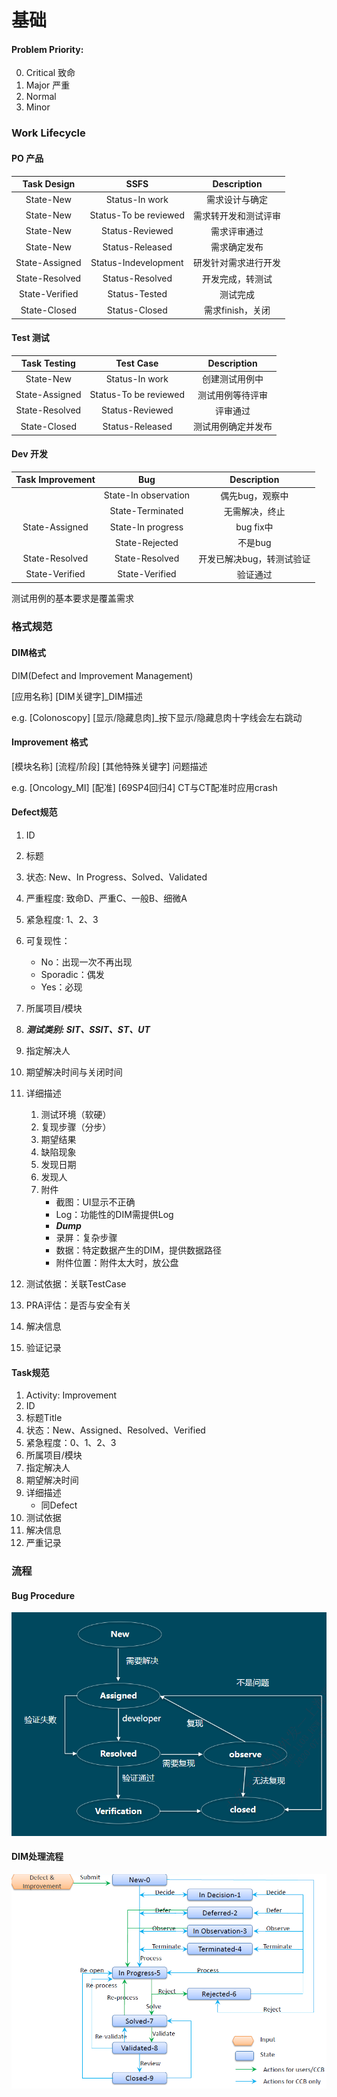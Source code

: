 # 基础


#### Problem Priority:

0. Critical 致命
1. Major 严重
2. Normal
3. Minor

### Work Lifecycle

#### PO 产品

|  Task Design   |         SSFS          |     Description      |
| :------------: | :-------------------: | :------------------: |
|   State-New    |    Status-In work     |    需求设计与确定    |
|   State-New    | Status-To be reviewed | 需求转开发和测试评审 |
|   State-New    |    Status-Reviewed    |     需求评审通过     |
|   State-New    |    Status-Released    |     需求确定发布     |
| State-Assigned | Status-Indevelopment  | 研发针对需求进行开发 |
| State-Resolved |    Status-Resolved    |   开发完成，转测试   |
| State-Verified |     Status-Tested     |       测试完成       |
|  State-Closed  |     Status-Closed     |   需求finish，关闭   |

#### Test 测试

|  Task Testing  |       Test Case       |    Description     |
| :------------: | :-------------------: | :----------------: |
|   State-New    |    Status-In work     |   创建测试用例中   |
| State-Assigned | Status-To be reviewed |  测试用例等待评审  |
| State-Resolved |    Status-Reviewed    |      评审通过      |
|  State-Closed  |    Status-Released    | 测试用例确定并发布 |



#### Dev 开发

| Task Improvement |         Bug          |        Description        |
| :--------------: | :------------------: | :-----------------------: |
|                  | State-In observation |      偶先bug，观察中      |
|                  |   State-Terminated   |      无需解决，终止       |
|  State-Assigned  |  State-In progress   |         bug fix中         |
|                  |    State-Rejected    |          不是bug          |
|  State-Resolved  |    State-Resolved    | 开发已解决bug，转测试验证 |
|  State-Verified  |    State-Verified    |         验证通过          |

测试用例的基本要求是覆盖需求

### 格式规范

#### DIM格式

DIM(Defect and Improvement Management)

[应用名称] [DIM关键字]_DIM描述

e.g. 	[Colonoscopy] [显示/隐藏息肉]_按下显示/隐藏息肉十字线会左右跳动

#### Improvement 格式

[模块名称] [流程/阶段] [其他特殊关键字] 问题描述

e.g.	[Oncology_MI] [配准] [69SP4回归4] CT与CT配准时应用crash



#### Defect规范

1. ID
2. 标题
3. 状态: New、In Progress、Solved、Validated
4. 严重程度: 致命D、严重C、一般B、细微A
5. 紧急程度: 1、2、3
6. 可复现性：
   - No：出现一次不再出现
   - Sporadic：偶发
   - Yes：必现
7. 所属项目/模块
8. _**测试类别: SIT、SSIT、ST、UT**_
9. 指定解决人
10. 期望解决时间与关闭时间
11. 详细描述

    1. 测试环境（软硬）
    2. 复现步骤（分步）
    3. 期望结果
    4. 缺陷现象
    5. 发现日期
    6. 发现人
    7. 附件
       - 截图：UI显示不正确
       - Log：功能性的DIM需提供Log
       - _**Dump**_
       - 录屏：复杂步骤
       - 数据：特定数据产生的DIM，提供数据路径
       - 附件位置：附件太大时，放公盘
12. 测试依据：关联TestCase
13. PRA评估：是否与安全有关
14. 解决信息
15. 验证记录

#### Task规范

1. Activity: Improvement
2. ID
3. 标题Title
4. 状态：New、Assigned、Resolved、Verified
5. 紧急程度：0、1、2、3
6. 所属项目/模块
7. 指定解决人
8. 期望解决时间
9. 详细描述
   - 同Defect
10. 测试依据
11. 解决信息
12. 严重记录

### 流程

#### Bug Procedure

![](bug_procedure.PNG)

#### DIM处理流程

![](DIM_procedure.PNG)







​    